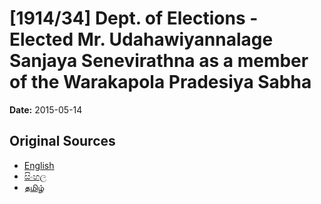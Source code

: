 # [1914/34] Dept. of Elections - Elected Mr. Udahawiyannalage Sanjaya Senevirathna as a member of the Warakapola Pradesiya Sabha

**Date:** 2015-05-14

## Original Sources

- [English](https://documents.gov.lk/view/extra-gazettes/2015/5/1914-34_E.pdf)
- [සිංහල](https://documents.gov.lk/view/extra-gazettes/2015/5/1914-34_S.pdf)
- [தமிழ்](https://documents.gov.lk/view/extra-gazettes/2015/5/1914-34_T.pdf)
